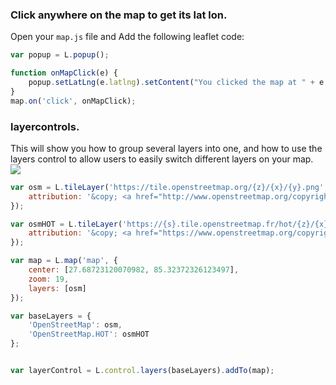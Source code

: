 ### Click anywhere on the map to get its lat lon.

Open your `map.js` file and Add the following leaflet code:

```javascript
var popup = L.popup();

function onMapClick(e) {
	popup.setLatLng(e.latlng).setContent("You clicked the map at " + e.latlng.toString()).openOn(map);
}
map.on('click', onMapClick);
```

### layercontrols.
This will show you how to group several layers into one, and how to use the layers control to allow users to easily switch different layers on your map.
<img src="images/layer Controls.png">
```javascript
var osm = L.tileLayer('https://tile.openstreetmap.org/{z}/{x}/{y}.png', {
	attribution: '&copy; <a href="http://www.openstreetmap.org/copyright">OpenStreetMap</a>'
});

var osmHOT = L.tileLayer('https://{s}.tile.openstreetmap.fr/hot/{z}/{x}/{y}.png', {
	attribution: '&copy; <a href="https://www.openstreetmap.org/copyright">OpenStreetMap</a> contributors, Tiles style by <a href="https://www.hotosm.org/" target="_blank">Humanitarian OpenStreetMap Team</a> hosted by <a href="https://openstreetmap.fr/" target="_blank">OpenStreetMap France</a>'
});

var map = L.map('map', {
	center: [27.68723120070982, 85.32372326123497],
	zoom: 19,
	layers: [osm]
});

var baseLayers = {
	'OpenStreetMap': osm,
	'OpenStreetMap.HOT': osmHOT
};


var layerControl = L.control.layers(baseLayers).addTo(map);
```
